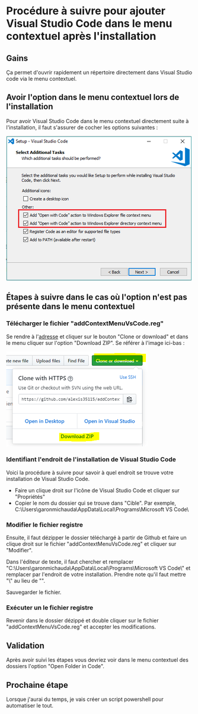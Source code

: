 # Procédure à suivre pour ajouter Visual Studio Code dans le menu contextuel après l'installation

## Gains

Ça permet d'ouvrir rapidement un répertoire directement dans Visual Studio code via le menu contextuel.

## Avoir l'option dans le menu contextuel lors de l'installation

Pour avoir Visual Studio Code dans le menu contextuel directement suite à l'installation, il faut s'assurer de cocher les options suivantes :

![alt text](https://raw.githubusercontent.com/alexis35115/addContexteMenuVsCode/master/img/addContextMenuDuringInstallation.png)

## Étapes à suivre dans le cas où l'option n'est pas présente dans le menu contextuel

### Télécharger le fichier "addContextMenuVsCode.reg"

Se rendre à l'[adresse](https://github.com/alexis35115/addContexteMenuVsCode) et cliquer sur le bouton "Clone or download" et dans le menu cliquer sur l'option "Download ZIP". Se référer à l'image ici-bas :

![alt text](https://raw.githubusercontent.com/alexis35115/addContexteMenuVsCode/master/img/CloneOrDownloadExample.PNG)

### Identifiant l'endroit de l'installation de Visual Studio Code

Voici la procédure à suivre pour savoir à quel endroit se trouve votre installation de Visual Studio Code.

- Faire un clique droit sur l'icône de Visual Studio Code et cliquer sur "Propriétés"
- Copier le nom du dossier qui se trouve dans "Cible". Par exemple, C:\Users\garonmichauda\AppData\Local\Programs\Microsoft VS Code\

### Modifier le fichier registre

Ensuite, il faut dézipper le dossier téléchargé à partir de Github et faire un clique droit sur le fichier "addContextMenuVsCode.reg" et cliquer sur "Modifier".

Dans l'éditeur de texte, il faut chercher et remplacer "C:\\Users\\garonmichauda\\AppData\\Local\\Programs\\Microsoft VS Code\\" et remplacer par l'endroit de votre installation. Prendre note qu'il faut mettre "\\" au lieu de "\".

Sauvegarder le fichier.

### Exécuter un le fichier registre

Revenir dans le dossier dézippé et double cliquer sur le fichier "addContextMenuVsCode.reg" et accepter les modifications.

## Validation

Après avoir suivi les étapes vous devriez voir dans le menu contextuel des dossiers l'option "Open Folder in Code".

## Prochaine étape

Lorsque j'aurai du temps, je vais créer un script powershell pour automatiser le tout.
